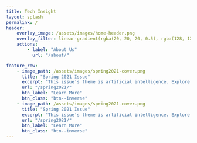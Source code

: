 ```yaml
---
title: Tech Insight
layout: splash
permalink: /
header:
    overlay_image: /assets/images/home-header.png
    overlay_filter: linear-gradient(rgba(20, 20, 20, 0.5), rgba(128, 128, 128, 0.5))
    actions:
        - label: "About Us"
          url: "/about/"

feature_row:
    - image_path: /assets/images/spring2021-cover.png
      title: "Spring 2021 Issue"
      excerpt: "This issue's theme is artificial intelligence. Explore critical essays, movie reviews, informative pieces and so much more"
      url: "/spring2021/"
      btn_label: "Learn More"
      btn_class: "btn--inverse"
    - image_path: /assets/images/spring2021-cover.png
      title: "Spring 2021 Issue"
      excerpt: "This issue's theme is artificial intelligence. Explore critical essays, movie reviews, informative pieces and so much more"
      url: "/spring2021/"
      btn_label: "Learn More"
      btn_class: "btn--inverse"
---
```

